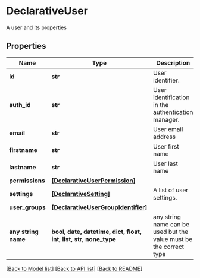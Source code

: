 # DeclarativeUser

A user and its properties

## Properties
Name | Type | Description | Notes
------------ | ------------- | ------------- | -------------
**id** | **str** | User identifier. | 
**auth_id** | **str** | User identification in the authentication manager. | [optional] 
**email** | **str** | User email address | [optional] 
**firstname** | **str** | User first name | [optional] 
**lastname** | **str** | User last name | [optional] 
**permissions** | [**[DeclarativeUserPermission]**](DeclarativeUserPermission.md) |  | [optional] 
**settings** | [**[DeclarativeSetting]**](DeclarativeSetting.md) | A list of user settings. | [optional] 
**user_groups** | [**[DeclarativeUserGroupIdentifier]**](DeclarativeUserGroupIdentifier.md) |  | [optional] 
**any string name** | **bool, date, datetime, dict, float, int, list, str, none_type** | any string name can be used but the value must be the correct type | [optional]

[[Back to Model list]](../README.md#documentation-for-models) [[Back to API list]](../README.md#documentation-for-api-endpoints) [[Back to README]](../README.md)


